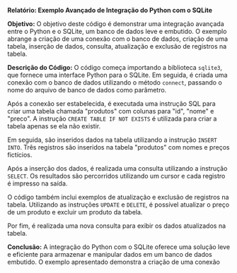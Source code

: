**Relatório: Exemplo Avançado de Integração do Python com o SQLite**

**Objetivo:**
O objetivo deste código é demonstrar uma integração avançada entre o Python e o SQLite, um banco de dados leve e embutido. O exemplo abrange a criação de uma conexão com o banco de dados, criação de uma tabela, inserção de dados, consulta, atualização e exclusão de registros na tabela.

**Descrição do Código:**
O código começa importando a biblioteca `sqlite3`, que fornece uma interface Python para o SQLite. Em seguida, é criada uma conexão com o banco de dados utilizando o método `connect`, passando o nome do arquivo de banco de dados como parâmetro.

Após a conexão ser estabelecida, é executada uma instrução SQL para criar uma tabela chamada "produtos" com colunas para "id", "nome" e "preco". A instrução `CREATE TABLE IF NOT EXISTS` é utilizada para criar a tabela apenas se ela não existir.

Em seguida, são inseridos dados na tabela utilizando a instrução `INSERT INTO`. Três registros são inseridos na tabela "produtos" com nomes e preços fictícios.

Após a inserção dos dados, é realizada uma consulta utilizando a instrução `SELECT`. Os resultados são percorridos utilizando um cursor e cada registro é impresso na saída.

O código também inclui exemplos de atualização e exclusão de registros na tabela. Utilizando as instruções `UPDATE` e `DELETE`, é possível atualizar o preço de um produto e excluir um produto da tabela.

Por fim, é realizada uma nova consulta para exibir os dados atualizados na tabela.

**Conclusão:**
A integração do Python com o SQLite oferece uma solução leve e eficiente para armazenar e manipular dados em um banco de dados embutido. O exemplo apresentado demonstra a criação de uma conexão